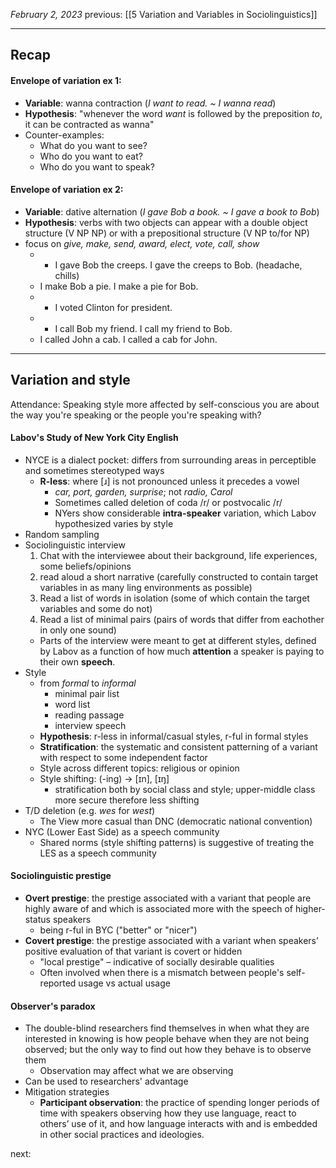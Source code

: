 *February 2, 2023*
previous: [[5 Variation and Variables in Sociolinguistics]]

---

## Recap

#### Envelope of variation ex 1:
- **Variable**: wanna contraction (*I want to read. ~ I wanna read*)
- **Hypothesis**: "whenever the word *want* is followed by the preposition *to*, it can be contracted as wanna"
- Counter-examples:
	- What do you want to see?
	- Who do you want to eat?
	- Who do you want to speak?
#### Envelope of variation ex 2:
- **Variable**: dative alternation (*I gave Bob a book. ~ I gave a book to Bob*)
- **Hypothesis**: verbs with two objects can appear with a double object structure (V NP NP) or with a prepositional structure (V NP to/for NP)
- focus on *give, make, send, award, elect, vote, call, show*
	- * I gave Bob the creeps. I gave the creeps to Bob. (headache, chills)
	- I make Bob a pie. I make a pie for Bob.
	- * I voted Clinton for president.
	- * I call Bob my friend. I call my friend to Bob.
	- I called John a cab. I called a cab for John.

---

## Variation and style

Attendance: Speaking style more affected by self-conscious you are about the way you're speaking or the people you're speaking with?

#### Labov's Study of New York City English
- NYCE is a dialect pocket: differs from surrounding areas in perceptible and sometimes stereotyped ways
	- **R-less**: where [ɹ] is not pronounced unless it precedes a vowel
		- *car, port, garden, surprise*; not *radio, Carol*
		- Sometimes called deletion of coda /r/ or postvocalic /r/
		- NYers show considerable **intra-speaker** variation, which Labov hypothesized varies by style
- Random sampling
- Sociolinguistic interview
	1. Chat with the interviewee about their background, life experiences, some beliefs/opinions
	2. read aloud a short narrative (carefully constructed to contain target variables in as many ling environments as possible)
	3. Read a list of words in isolation (some of which contain the target variables and some do not)
	4. Read a list of minimal pairs (pairs of words that differ from eachother in only one sound)
	- Parts of the interview were meant to get at different styles, defined by Labov as a function of how much **attention** a speaker is paying to their own **speech**.
- Style
	- from *formal* to *informal*
		- minimal pair list
		- word list
		- reading passage
		- interview speech
	- **Hypothesis**: r-less in informal/casual styles, r-ful in formal styles
	- **Stratification**: the systematic and consistent patterning of a variant with respect to some independent factor
	- Style across different topics: religious or opinion
	- Style shifting: (-ing) -> [ɪn], [ɪŋ]
		- stratification both by social class and style; upper-middle class more secure therefore less shifting
- T/D deletion (e.g. *wes* for *west*)
	- The View more casual than DNC (democratic national convention)
- NYC (Lower East Side) as a speech community
	- Shared norms (style shifting patterns) is suggestive of treating the LES as a speech community

#### Sociolinguistic prestige
- **Overt prestige**: the prestige associated with a variant that people are highly aware of and which is associated more with the speech of higher-status speakers
	- being r-ful in BYC ("better" or "nicer")
- **Covert prestige**: the prestige associated with a variant when speakers’ positive evaluation of that variant is covert or hidden
	- "local prestige" – indicative of socially desirable qualities
	- Often involved when there is a mismatch between people's self-reported usage vs actual usage

#### Observer's paradox
- The double-blind researchers find themselves in when what they are interested in knowing is how people behave when they are not being observed; but the only way to find out how they behave is to observe them
	- Observation may affect what we are observing
- Can be used to researchers' advantage
- Mitigation strategies
	- **Participant observation**: the practice of spending longer periods of time with speakers observing how they use language, react to others’ use of it, and how language interacts with and is embedded in other social practices and ideologies.





next: